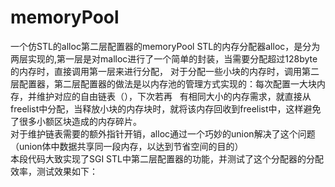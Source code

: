 # memoryPool
一个仿STL的alloc第二层配置器的memoryPool
        STL的内存分配器alloc，是分为两层实现的,第一层是对malloc进行了一个简单的封装，当需要分配超过128byte的内存时，直接调用第一层来进行分配，
    对于分配一些小块的内存时，调用第二层配置器，第二层配置器的做法是以内存池的管理方式实现的：每次配置一大块内存，并维护对应的自由链表（），下次若再
    有相同大小的内存需求，就直接从freelist中分配，当释放小块的内存块时，就将该内存回收到freelist中，这样避免了很多小额区块造成的内存碎片。  
    对于维护链表需要的额外指针开销，alloc通过一个巧妙的union解决了这个问题（union体中数据共享同一段内存，以达到节省空间的目的）  
    本段代码大致实现了SGI STL中第二层配置器的功能，并测试了这个分配器的分配效率，测试效果如下：
        
        
